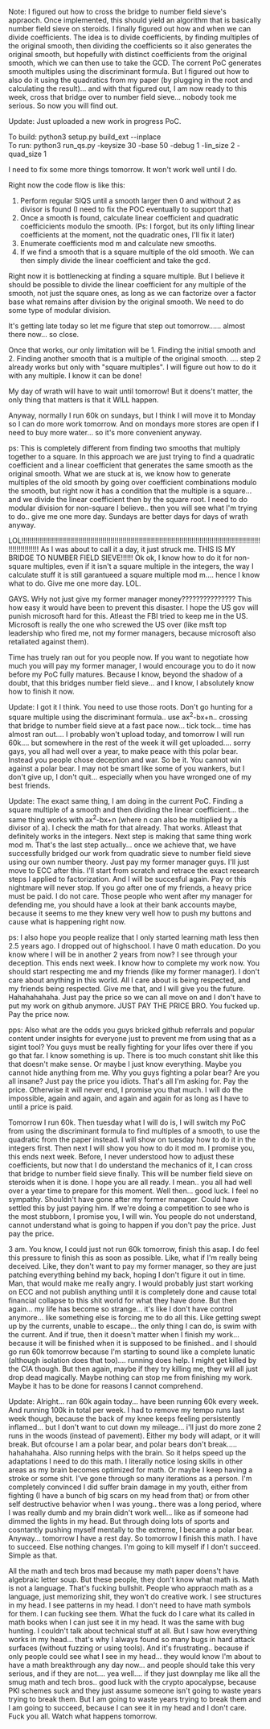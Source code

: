 Note: I figured out how to cross the bridge to number field sieve's appraoch. Once implemented, this should yield an algorithm that is basically number field sieve on steroids. I finally figured out how and when we can divide coefficients. The idea is to divide coefficients, by finding multiples of the original smooth, then dividing the coefficients so it also generates the original smooth, but hopefully with distinct coefficients from the original smooth, which we can then use to take the GCD. The corrent PoC generates smooth multiples using the discriminant formula. But I figured out how to also do it using the quadratics from my paper (by plugging in the root and calculating the result)... and with that figured out, I am now ready to this week, cross that bridge over to number field sieve... nobody took me serious. So now you will find out. 

Update: Just uploaded a new work in progress PoC.

To build: python3 setup.py build_ext --inplace</br>
To run: python3 run_qs.py -keysize 30 -base 50 -debug 1 -lin_size 2 -quad_size 1</br>

I need to fix some more things tomorrow. It won't work well until I do.

Right now the code flow is like this:

1. Perform regular SIQS until a smooth larger then 0 and without 2 as divisor is found (I need to fix the POC eventually to support that)
2. Once a smooth is found, calculate linear coefficient and quadratic coefficicients modulo the smooth. (Ps: I forgot, but its only lifting linear coefficients at the moment, not the quadratic ones, I'll fix it later)
3. Enumerate coefficients mod m and calculate new smooths.
4. If we find a smooth that is a square multiple of the old smooth. We can then simply divide the linear coefficient and take the gcd.

Right now it is bottlenecking at finding a square multiple.
But I believe it should be possible to divide the linear coefficient for any multiple of the smooth, not just the square ones, as long as we can factorize over a factor base what remains after division by the original smooth.
We need to do some type of modular division.

It's getting late today so let me figure that step out tomorrow...... almost there now... so close.

Once that works, our only limitation will be 1. Finding the initial smooth and 2. Finding another smooth that is a multiple of the original smooth.     .... step 2 already works but only with "square multiples". I will figure out how to do it with any multiple. I know it can be done!

My day of wrath will have to wait until tomorrow! But it doens't matter, the only thing that matters is that it WILL happen.

Anyway, normally I run 60k on sundays, but I think I will move it to Monday so I can do more work tomorrow. And on mondays more stores are open if I need to buy more water... so it's more convenient anyway.

ps: This is completely different from finding two smooths that multiply together to a square. In this approach we are just trying to find a quadratic coefficient and a linear coefficient that generates the same smooth as the original smooth. What we are stuck at is, we know how to generate multiples of the old smooth by going over coefficient combinations modulo the smooth, but right now it has a condition that the multiple is a square... and we divide the linear coefficient then by the square root. I need to do modular division for non-square I believe.. then you will see what I'm trying to do.. give me one more day. Sundays are better days for days of wrath anyway.


LOL!!!!!!!!!!!!!!!!!!!!!!!!!!!!!!!!!!!!!!!!!!!!!!!!!!!!!!!!!!!!!!!!!!!!!!!!!!!!!!!!!!!!!!!!!!!!!!!!!!!!!!!!!!!!!!!!!!!!!!!!!!!!!!!!!!!!! As I was about to call it a day, it just struck me. THIS IS MY BRIDGE TO NUMBER FIELD SIEVE!!!!!! Ok ok, I know how to do it for non-square multiples, even if it isn't a square multiple in the integers, the way I calculate stuff it is still garantueed a square multiple mod m.... hence I know what to do. Give me one more day. LOL. 

GAYS. WHy not just give my former manager money??????????????? This how easy it would have been to prevent this disaster. I hope the US gov will punish microsoft hard for this. Atleast the FBI tried to keep me in the US. Microsoft is really the one who screwed the US over (like msft top leadership who fired me, not my former managers, because microsoft also retaliated against them).


Time has truely ran out for you people now. If you want to negotiate how much you will pay my former manager, I would encourage you to do it now before my PoC fully matures. Because I know, beyond the shadow of a doubt, that this bridges number field sieve... and I know, I absolutely know how to finish it now.

Update: I got it I think. You need to use those roots. Don't go hunting for a square multiple using the discriminant formula.. use ax<sup>2</sup>-bx+n.. crossing that bridge to number field sieve at a fast pace now... tick tock... time has almost ran out.... I probably won't upload today, and tomorrow I will run 60k.... but somewhere in the rest of the week it will get uploaded.... sorry gays, you all had well over a year, to make peace with this polar bear. Instead you people chose deception and war. So be it. You cannot win against a polar bear. I may not be smart like some of you wankers, but I don't give up, I don't quit... especially when you have wronged one of my best friends.

Update: The exact same thing, I am doing in the current PoC. Finding a square multiple of a smooth and then dividing the linear coefficient... the same thing works with  ax<sup>2</sup>-bx+n (where n can also be multiplied by a divisor of a). I check the math for that already. That works. Atleast that definitely works in the integers. Next step is making that same thing work mod m. That's the last step actually... once we achieve that, we have successfully bridged our work from quadratic sieve to number field sieve using our own number theory. Just pay my former manager guys. I'll just move to ECC after this. I'll start from scratch and retrace the exact research steps I applied to factorization. And I will be succesful again. Pay or this nightmare will never stop. If you go after one of my friends, a heavy price must be paid. I do not care. Those people who went after my manager for defending me, you should have a look at their bank accounts maybe, because it seems to me they knew very well how to push my buttons and cause what is happening right now.

ps: I also hope you people realize that I only started learning math less then 2.5 years ago. I dropped out of highschool. I have 0 math education. Do you know where I will be in another 2 years from now? I see through your deception. This ends next week. I know how to complete my work now. You should start respecting me and my friends (like my former manager). I don't care about anything in this world. All I care about is being respected, and my friends being respected. Give me that, and I will give you the future. Hahahahahaha. Just pay the price so we can all move on and I don't have to put my work on github anymore. JUST PAY THE PRICE BRO. You fucked up. Pay the price now.

pps: Also what are the odds you guys bricked github referrals and popular content under insights for everyone just to prevent me from using that as a sigint tool? You guys must be really fighting for your lifes over there if you go that far. I know something is up. There is too much constant shit like this that doesn't make sense. Or maybe I just know everything. Maybe you cannot hide anything from me. Why you guys fighting a polar bear? Are you all insane? Just pay the price you idiots. That's all I'm asking for. Pay the price. Otherwise it will never end, I promise you that much. I will do the impossible, again and again, and again and again for as long as I have to until a price is paid. 

Tomorrow I run 60k. Then tuesday what I will do is, I will switch my PoC from using the discriminant formula to find multiples of a smooth, to use the quadratic from the paper instead. I will show on tuesday how to do it in the integers first. Then next I will show you how to do it mod m. I promise you, this ends next week. Before, I never understood how to adjust these coefficients, but now that I do understand the mechanics of it, I can cross that bridge to number field sieve finally. This will be number field sieve on steroids when it is done. I hope you are all ready. I mean.. you all had well over a year time to prepare for this moment. Well then... good luck. I feel no sympathy. Shouldn't have gone after my former manager. Could have settled this by just paying him. If we're doing a competition to see who is the most stubborn, I promise you, I will win. You people do not understand, cannot understand what is going to happen if you don't pay the price. Just pay the price.

3 am. You know, I could just not run 60k tomorrow, finish this asap. I do feel this pressure to finish this as soon as possible. Like, what if I'm really being deceived. Like, they don't want to pay my former manager, so they are just patching everything behind my back, hoping I don't figure it out in time. Man, that would make me really angry. I would probably just start working on ECC and not publish anything until it is completely done and cause total financial collapse to this shit world for what they have done. But then again... my life has become so strange... it's like I don't have control anymore... like something else is forcing me to do all this. Like getting swept up by the currents, unable to escape... the only thing I can do, is swim with the current. And if true, then it doesn't matter when I finish my work... because it will be finished when it is supposed to be finished.. and I should go run 60k tomorrow because I'm starting to sound like a complete lunatic (although isolation does that too).... running does help. I might get killed by the CIA though. But then again, maybe if they try killing me, they will all just drop dead magically. Maybe nothing can stop me from finishing my work. Maybe it has to be done for reasons I cannot comprehend.

Update: Alright... ran 60k again today... have been running 60k every week. And running 100k in total per week. I had to remove my tempo runs last week though, because the back of my knee keeps feeling persistently inflamed... but I don't want to cut down my mileage... i'll just do more zone 2 runs in the woods (instead of pavement). Either my body will adapt, or it will break. But ofcourse I am a polar bear, and polar bears don't break..... hahahahaha. Also running helps with the brain. So it helps speed up the adaptations I need to do this math. I literally notice losing skills in other areas as my brain becomes optimized for math. Or maybe I keep having a stroke or some shit. I've gone through so many iterations as a person. I'm completely convinced I did suffer brain damage in my youth, either from fighting (I have a bunch of big scars on my head from that) or from other self destructive behavior when I was young.. there was a long period, where I was really dumb and my brain didn't work well... like as if someone had dimmed the lights in my head. But through doing lots of sports and cosntantly pushing myself mentally to the extreme, I became a polar bear. Anyway... tomorrow I have a rest day. So tomorrow I finish this math. I have to succeed. Else nothing changes. I'm going to kill myself if I don't succeed. Simple as that.

All the math and tech bros mad because my math paper doens't have algebraic letter soup. But these people, they don't know what math is. Math is not a language. That's fucking bullshit. People who appraoch math as a language, just memorizing shit, they won't do creative work. I see structures in my head. I see patterns in my head. I don't need to have math symbols for them. I can fucking see them. What the fuck do I care what its called in math books when I can just see it in my head. It was the same with bug hunting. I couldn't talk about technical stuff at all. But I saw how everything works in my head... that's why I always found so many bugs in hard attack surfaces (without fuzzing or using tools). And it's frustrating.. because if only people could see what I see in my head... they would know I'm about to have a math breakthrough any day now... and people should take this very serious, and if they are not.... yea well.... if they just downplay me like all the smug math and tech bros.. good luck with the crypto apocalypse, because PKI schemes suck and they just assume someone isn't going to waste years trying to break them. But I am going to waste years trying to break them and I am going to succeed, because I can see it in my head and I don't care. Fuck you all. Watch what happens tomorrow.
